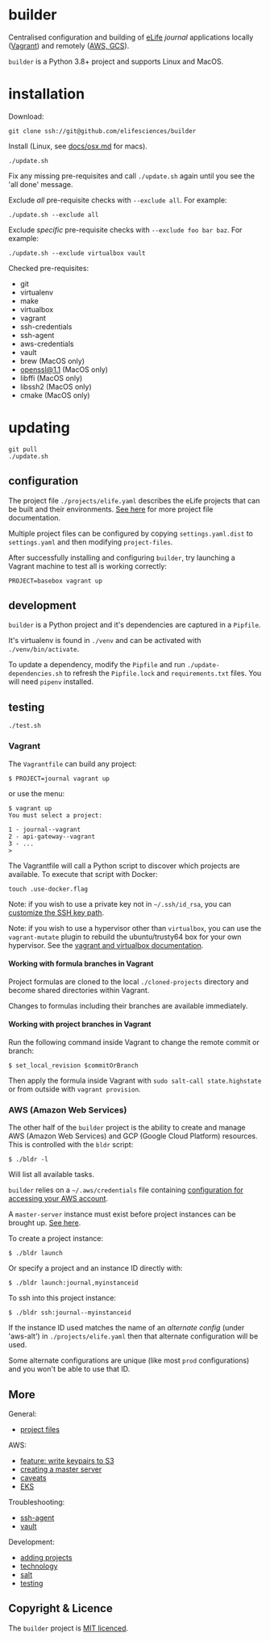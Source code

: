 # builder

Centralised configuration and building of [eLife](https://elifesciences.org) *journal* applications locally ([Vagrant](#vagrant)) 
and remotely ([AWS, GCS](#aws-amazon-web-services)).

`builder` is a Python 3.8+ project and supports Linux and MacOS.

# installation

Download:

    git clone ssh://git@github.com/elifesciences/builder

Install (Linux, see [docs/osx.md](docs/osx.md) for macs).

    ./update.sh

Fix any missing pre-requisites and call `./update.sh` again until you see the 'all done' message.

Exclude *all* pre-requisite checks with `--exclude all`. For example:

    ./update.sh --exclude all

Exclude *specific* pre-requisite checks with `--exclude foo bar baz`. For example:

    ./update.sh --exclude virtualbox vault

Checked pre-requisites:

- git
- virtualenv
- make
- virtualbox
- vagrant
- ssh-credentials
- ssh-agent
- aws-credentials
- vault
- brew (MacOS only)
- openssl@1.1 (MacOS only)
- libffi (MacOS only)
- libssh2 (MacOS only)
- cmake (MacOS only)

# updating

    git pull
    ./update.sh

## configuration

The project file `./projects/elife.yaml` describes the eLife projects that can be built and their environments. 
[See here](docs/projects.md) for more project file documentation.

Multiple project files can be configured by copying `settings.yaml.dist` to `settings.yaml` and 
then modifying `project-files`.

After successfully installing and configuring `builder`, try launching a Vagrant machine to test all is working correctly:

    PROJECT=basebox vagrant up

## development

`builder` is a Python project and it's dependencies are captured in a `Pipfile`.

It's virtualenv is found in `./venv` and can be activated with `./venv/bin/activate`.

To update a dependency, modify the `Pipfile` and run `./update-dependencies.sh` to refresh the `Pipfile.lock` and 
`requirements.txt` files. You will need `pipenv` installed.

## testing

    ./test.sh

### Vagrant

The `Vagrantfile` can build any project:

    $ PROJECT=journal vagrant up

or use the menu:

    $ vagrant up
    You must select a project:

    1 - journal--vagrant
    2 - api-gateway--vagrant
    3 - ...
    >

The Vagrantfile will call a Python script to discover which projects are available. To execute that script with Docker:

    touch .use-docker.flag

Note: if you wish to use a private key not in `~/.ssh/id_rsa`, you can [customize the SSH key path](docs/ssh-key.md).

Note: if you wish to use a hypervisor other than `virtualbox`, you can use the `vagrant-mutate` plugin
to rebuild the ubuntu/trusty64 box for your own hypervisor. See the [vagrant and virtualbox documentation](docs/vagrant-and-virtualbox.md).

#### Working with formula branches in Vagrant

Project formulas are cloned to the local `./cloned-projects` directory and become shared directories within Vagrant. 

Changes to formulas including their branches are available immediately.

#### Working with project branches in Vagrant

Run the following command inside Vagrant to change the remote commit or branch:

    $ set_local_revision $commitOrBranch

Then apply the formula inside Vagrant with `sudo salt-call state.highstate` or from outside with `vagrant provision`.

### AWS (Amazon Web Services)

The other half of the `builder` project is the ability to create and manage AWS (Amazon Web Services) and 
GCP (Google Cloud Platform) resources. This is controlled with the `bldr` script:

    $ ./bldr -l

Will list all available tasks.

`builder` relies on a `~/.aws/credentials` file containing [configuration for accessing your AWS account](https://aws.amazon.com/blogs/security/a-new-and-standardized-way-to-manage-credentials-in-the-aws-sdks/).

A `master-server` instance must exist before project instances can be brought up. [See here](docs/master-server.md).

To create a project instance:

    $ ./bldr launch

Or specify a project and an instance ID directly with:

    $ ./bldr launch:journal,myinstanceid

To ssh into this project instance:

    $ ./bldr ssh:journal--myinstanceid

If the instance ID used matches the name of an *alternate config* (under 'aws-alt') in `./projects/elife.yaml` then 
that alternate configuration will be used.

Some alternate configurations are unique (like most `prod` configurations) and you won't be able to use that ID.

## More

General:
* [project files](docs/projects.md)

AWS:
* [feature: write keypairs to S3](docs/feature,write-keypairs-to-s3.md)
* [creating a master server](docs/master-server.md)
* [caveats](docs/caveats.md)
* [EKS](docs/eks.md)

Troubleshooting:

* [ssh-agent](docs/ssh-agent.md)
* [vault](docs/vault.md)

Development:

* [adding projects](docs/adding-projects.md)
* [technology](docs/tech.md)
* [salt](docs/salt.md)
* [testing](docs/testing.md)

## Copyright & Licence

The `builder` project is [MIT licenced](LICENCE.txt).
